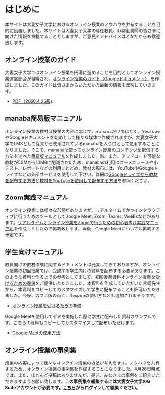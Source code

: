 # はじめに

本サイトは大妻女子大学におけるオンライン授業のノウハウを共有することを目的に設置しました。本サイトは大妻女子大学の専任教員、非常勤講師の皆さまに向けた情報を掲載することとしますが、ご意見やアドバイスはどなたからも歓迎致します。

## オンライン授業のガイド

大妻女子大学ではオンライン授業を円滑に進めることを目的としてオンライン授業運営部会が組織され、[オンライン授業のガイド（Googleドキュメント）](https://docs.google.com/document/d/1je_Nxp-yftXYeSZiQAcE9BLkWb3yOXL3Xqk_vZy6PKI/edit#) を作成しました。このガイドは皆さまからいただいた最新の情報を反映していきます。
- [PDF（2020.4.26版)](docs/doc01-200426.pdf).

## manaba簡易版マニュアル

オンライン授業の教材は授業の内容に応じて、manabaだけではなく、YouTubeやGoogleドキュメントを始めとして様々な媒体で作成されますが、大妻女子大学でLMSとして従来から使用されているmanabaを入り口として使用することになりました。そこで、manabaを使ってオンライン授業のコンテンツを配信する方法を述べた[簡易版マニュアル](docs/doc02.pdf)を作成しました。尚、また、アップロード可能な教材が50Mから10MBに削減されたため、manabaの利用はコースニュースや小テスト、レポートなどの利用にとどめ、教材の配布には、YouTubeやGoogleドライブなどの外部サービスを使用して下さい。詳細は[Googleドライブから教材を配布する方法](https://docs.google.com/document/d/1MLMWnGLRVaR1ZkVoTV7NZ5HpMXSzNfX7z_UlOgSqkz8/edit)と[教材をYouTubeを使用して配布する方法](https://otsuma.github.io/docs/doc04.pdf)を参照ください。

## Zoom実践マニュアル

オンライン授業には様々な形態がありますが、リアルタイムでかつインタラクティブに行うためのツールとしてGoogle Meet, Zoom, Teams, WebExなどがあります。[リアルタイムオンライン授業をZoomで行うための初心者向け実践マニュアル](docs/doc03.pdf)を作成しましたので掲載致します。今後、Google Meetについても掲載する予定です。

## 学生向けマニュアル

教員向けの教材作成に関するドキュメントは充実してきておりますが、オンライン授業の初回授業では、受講する学生向けの資料を配布する必要があります。このような資料を作る上での参考としてまして、初回授業資料[オンライン授業を受けるための準備](https://docs.google.com/document/d/12t96PdyN-MeCHlpI-MJNY96ahIHRU4koxqwFZUAoH2A/edit#)をご提供いただきました。本資料を作成していただいた宮崎先生から、本資料をコピーしてカスタマイズして学生に配布することも許可いただきました。今後、スマホ版の画面、Responの使い方なども追加されるそうです。

- [オンライン授業を受けるための準備](https://docs.google.com/document/d/12t96PdyN-MeCHlpI-MJNY96ahIHRU4koxqwFZUAoH2A/edit#)

Google Meetを使用してゼミを実施した際に学生に配布した資料のサンプルです。こちらの資料もコピーしてカスタマイズして配布いただけます。
- [Google Meetの使用方法](https://docs.google.com/document/d/1XCJDTdF9_BeZP1a6qT6pwiIZmvcO3N-qjoyIZz1QsGo/edit?usp=sharing)

## オンライン授業の事例集

授業の内容によって様々なオンライン授業の方法が考えらます。ノウハウを共有するため、[オンライン授業の事例集](https://docs.google.com/document/d/e/2PACX-1vS1rvmqQbwg34QuVwx20Mck4DO71eAFODgTn692P-6zHyYSqX08nyYBUusQXsOui0xlZAeTDpz3hCyl/pub)を作成することになりました。4月28日時点では、まだ、ほとんど投稿はありませんが、是非、みなさまの事例をご紹介いただきますようお願い致します。**この事例集を編集するには大妻女子大学のG Suiteアカウントが必要です。[こちら](https://docs.google.com/document/d/1kIWqgqQj5gHs_T_p933rcCAcJ1Aivypb2pwzb0n5XEw/edit?usp=sharing)からログインして編集ください。**
